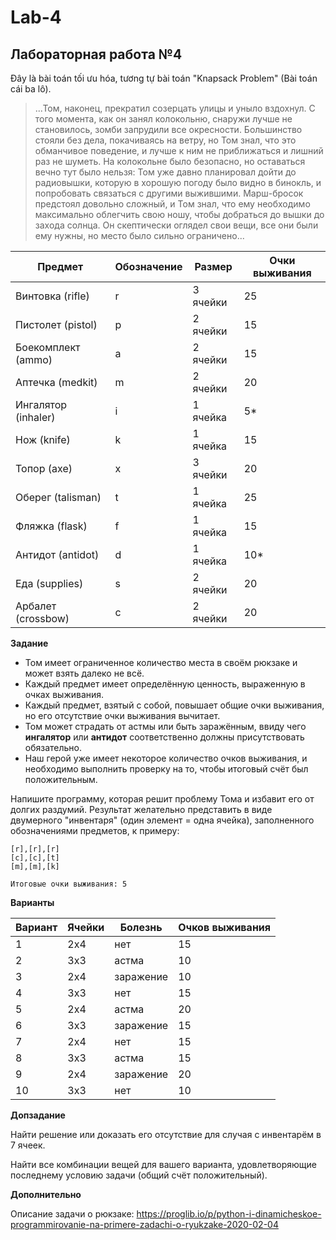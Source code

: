 # Lab-4

## Лабораторная работа №4
Đây là bài toán tối ưu hóa, tương tự bài toán "Knapsack Problem" (Bài toán cái ba lô).

>...Том, наконец, прекратил созерцать улицы и уныло вздохнул. С того момента, как он занял колокольню, снаружи лучше не становилось, зомби запрудили все окресности. Большинство стояли без дела, покачиваясь на ветру, но Том знал, что это обманчивое поведение, и лучше к ним не приближаться и лишний раз не шуметь. На колокольне было безопасно, но оставаться вечно тут было нельзя: Том уже давно планировал дойти до радиовышки, которую в хорошую погоду было видно в бинокль, и попробовать связаться с другими выжившими. Марш-бросок предстоял довольно сложный, и Том знал, что ему необходимо максимально облегчить свою ношу, чтобы добраться до вышки до захода солнца. Он скептически оглядел свои вещи, все они были ему нужны, но место было сильно ограничено...

| Предмет | Обозначение | Размер | Очки выживания |
| ------- | ----------- | ------ | -------------- |
| Винтовка (rifle) | r | 3 ячейки | 25 |
| Пистолет (pistol) | p | 2 ячейки | 15 |
| Боекомплект (ammo) | a | 2 ячейки | 15 |
| Аптечка (medkit) | m | 2 ячейки | 20 |
| Ингалятор (inhaler) | i | 1 ячейка | 5* |
| Нож (knife) | k | 1 ячейка | 15 |
| Топор (axe) | x | 3 ячейки | 20 |
| Оберег (talisman) | t | 1 ячейка | 25 |
| Фляжка (flask) | f | 1 ячейка | 15 |
| Антидот (antidot) | d | 1 ячейка | 10* |
| Еда (supplies) | s | 2 ячейки | 20 |
| Арбалет (crossbow) | c | 2 ячейки | 20 |

**Задание**

* Том имеет ограниченное количество места в своём рюкзаке и может взять далеко не всё. 
* Каждый предмет имеет определённую ценность, выраженную в очках выживания.
* Каждый предмет, взятый с собой, повышает общие очки выживания, но его отсутствие очки выживания вычитает. 
* Том может страдать от астмы или быть заражённым, ввиду чего **ингалятор** или **антидот** соответственно должны присутствовать обязательно. 
* Наш герой уже имеет некоторое количество очков выживания, и необходимо выполнить проверку на то, чтобы итоговый счёт был положительным.

Напишите программу, которая решит проблему Тома и избавит его от долгих раздумий. Результат желательно представить в виде двумерного "инвентаря" (один элемент = одна ячейка), заполненного обозначениями предметов, к примеру:

```
[r],[r],[r]  
[c],[c],[t]  
[m],[m],[k]  

Итоговые очки выживания: 5
```

**Варианты**

| Вариант | Ячейки | Болезнь | Очков выживания |
| ------- | ------ | ------- | --------------- |
| 1 | 2x4 | нет | 15 |
| 2 | 3x3 | астма | 10 |
| 3 | 2x4 | заражение | 10 |
| 4 | 3x3 | нет | 15 |
| 5 | 2x4 | астма | 20 |
| 6 | 3x3 | заражение | 15 |
| 7 | 2x4 | нет | 15 |
| 8 | 3x3 | астма | 15 |
| 9 | 2x4 | заражение | 20 |
| 10 | 3x3 | нет | 10 |

**Допзадание** 

Найти решение или доказать его отсутствие для случая с инвентарём в 7 ячеек.

Найти все комбинации вещей для вашего варианта, удовлетворяющие последнему условию задачи (общий счёт положительный).

**Дополнительно**

Описание задачи о рюкзаке: https://proglib.io/p/python-i-dinamicheskoe-programmirovanie-na-primere-zadachi-o-ryukzake-2020-02-04



